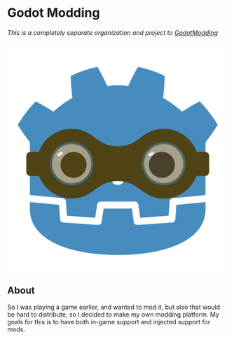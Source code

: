# Godot Modding
###### This is a completely separate organization and project to [GodotModding](https://github.com/GodotModding)
![Godot Modding Logo](../images/logo.png)
## About
So I was playing a game earlier, and wanted to mod it, but also that would be hard to distribute, so I decided to make my own modding platform. My goals for this is to have both in-game support and injected support for mods.
